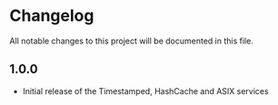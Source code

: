 # Changelog

All notable changes to this project will be documented in this file.

## 1.0.0
- Initial release of the Timestamped, HashCache and ASIX services
